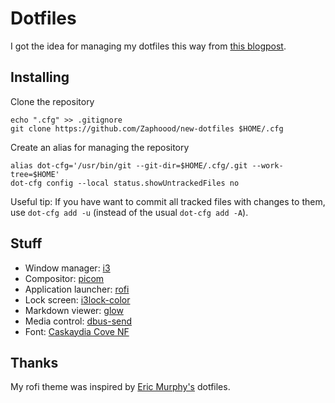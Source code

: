 # Dotfiles
I got the idea for managing my dotfiles this way from [this blogpost](https://www.ackama.com/what-we-think/the-best-way-to-store-your-dotfiles-a-bare-git-repository-explained/).

## Installing
Clone the repository
```
echo ".cfg" >> .gitignore
git clone https://github.com/Zaphoood/new-dotfiles $HOME/.cfg
```

Create an alias for managing the repository
```
alias dot-cfg='/usr/bin/git --git-dir=$HOME/.cfg/.git --work-tree=$HOME'
dot-cfg config --local status.showUntrackedFiles no
```

Useful tip: If you have want to commit all tracked files with changes to them, use `dot-cfg add -u` (instead of the usual `dot-cfg add -A`).

## Stuff
 * Window manager: [i3](https://i3wm.org/)
 * Compositor: [picom](https://github.com/yshui/picom)
 * Application launcher: [rofi](https://github.com/davatorium/rofi)
 * Lock screen: [i3lock-color](https://github.com/Raymo111/i3lock-color)
 * Markdown viewer: [glow](https://github.com/charmbracelet/glow)
 * Media control: [dbus-send](https://linux.die.net/man/1/dbus-send)
 * Font: [Caskaydia Cove NF](https://eng.m.fontke.com/font/64992431/download/)

## Thanks
My rofi theme was inspired by [Eric Murphy's](https://github.com/ericmurphyxyz/archrice) dotfiles.
